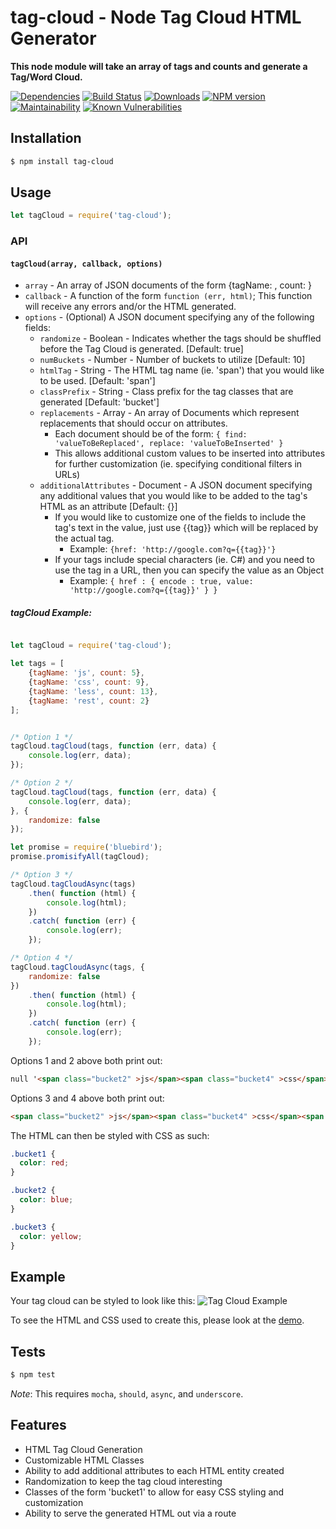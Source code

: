 # tag-cloud - Node Tag Cloud HTML Generator

**This node module will take an array of tags and counts and generate a Tag/Word Cloud.**

[![Dependencies](https://img.shields.io/david/mrodrig/tag-cloud.svg?style=flat-square)](https://www.npmjs.org/package/tag-cloud)
[![Build Status](https://travis-ci.org/mrodrig/tag-cloud.svg?branch=master)](https://travis-ci.org/mrodrig/tag-cloud)
[![Downloads](http://img.shields.io/npm/dm/tag-cloud.svg)](https://www.npmjs.org/package/tag-cloud)
[![NPM version](https://img.shields.io/npm/v/tag-cloud.svg)](https://www.npmjs.org/package/tag-cloud)
[![Maintainability](https://api.codeclimate.com/v1/badges/830bc7f29f61466986ac/maintainability)](https://codeclimate.com/github/mrodrig/tag-cloud/maintainability)
[![Known Vulnerabilities](https://snyk.io/test/npm/tag-cloud/badge.svg)](https://snyk.io/test/npm/tag-cloud)

## Installation

```bash
$ npm install tag-cloud
```

## Usage

```javascript
let tagCloud = require('tag-cloud');
```

### API

#### `tagCloud(array, callback, options)`

* `array` - An array of JSON documents of the form {tagName: <String>, count: <Number>}
* `callback` - A function of the form `function (err, html)`; This function will receive any errors and/or the HTML generated.
* `options` - (Optional) A JSON document specifying any of the following fields:
  * `randomize` - Boolean - Indicates whether the tags should be shuffled before the Tag Cloud is generated. [Default: true]
  * `numBuckets` - Number - Number of buckets to utilize [Default: 10]
  * `htmlTag` - String - The HTML tag name (ie. 'span') that you would like to be used. [Default: 'span']
  * `classPrefix` - String - Class prefix for the tag classes that are generated [Default: 'bucket']
  * `replacements` - Array - An array of Documents which represent replacements that should occur on attributes.
    * Each document should be of the form: `{ find: 'valueToBeReplaced', replace: 'valueToBeInserted' }`
    * This allows additional custom values to be inserted into attributes for further customization (ie. specifying conditional filters in URLs)
  * `additionalAttributes` - Document - A JSON document specifying any additional values that you would like to be added to the tag's HTML as an attribute [Default: {}]
    * If you would like to customize one of the fields to include the tag's text in the value, just use {{tag}} which will be replaced by the actual tag.
        * Example: ```{href: 'http://google.com?q={{tag}}'}```
    * If your tags include special characters (ie. C#) and you need to use the tag in a URL, then you can specify the value as an Object
        * Example: ```{ href : { encode : true, value: 'http://google.com?q={{tag}}' } } ```

##### tagCloud Example:

```javascript

let tagCloud = require('tag-cloud');

let tags = [
    {tagName: 'js', count: 5},
    {tagName: 'css', count: 9},
    {tagName: 'less', count: 13},
    {tagName: 'rest', count: 2}
];


/* Option 1 */
tagCloud.tagCloud(tags, function (err, data) {
    console.log(err, data);
});

/* Option 2 */
tagCloud.tagCloud(tags, function (err, data) {
    console.log(err, data);
}, {
    randomize: false
});

let promise = require('bluebird');
promise.promisifyAll(tagCloud);

/* Option 3 */
tagCloud.tagCloudAsync(tags)
    .then( function (html) {
        console.log(html);
    })
    .catch( function (err) {
        console.log(err);
    });

/* Option 4 */
tagCloud.tagCloudAsync(tags, {
    randomize: false
})
    .then( function (html) {
        console.log(html);
    })
    .catch( function (err) {
        console.log(err);
    });
```

Options 1 and 2 above both print out:

```html
null '<span class="bucket2" >js</span><span class="bucket4" >css</span><span class="bucket6" >less</span><span class="bucket0" >rest</span>'
```

Options 3 and 4 above both print out:

```html
<span class="bucket2" >js</span><span class="bucket4" >css</span><span class="bucket6" >less</span><span class="bucket0" >rest</span>
```

The HTML can then be styled with CSS as such:

```css
.bucket1 {
  color: red;
}

.bucket2 {
  color: blue;
}

.bucket3 {
  color: yellow;
}
```

## Example

Your tag cloud can be styled to look like this:
![Tag Cloud Example](https://raw.githubusercontent.com/mrodrig/tag-cloud/master/demo/example.png)

To see the HTML and CSS used to create this, please look at the [demo](https://github.com/mrodrig/tag-cloud/tree/master/demo).

## Tests

```bash
$ npm test
```

_Note_: This requires `mocha`, `should`, `async`, and `underscore`.

## Features

- HTML Tag Cloud Generation
- Customizable HTML Classes
- Ability to add additional attributes to each HTML entity created
- Randomization to keep the tag cloud interesting
- Classes of the form 'bucket1' to allow for easy CSS styling and customization
- Ability to serve the generated HTML out via a route
